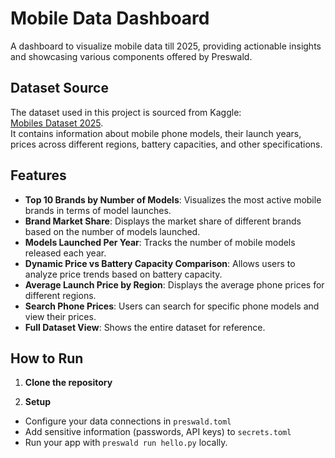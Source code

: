 # Mobile Data Dashboard

A dashboard to visualize mobile data till 2025, providing actionable insights and showcasing various components offered by Preswald.

## Dataset Source

The dataset used in this project is sourced from Kaggle:  
[Mobiles Dataset 2025](https://www.kaggle.com/datasets/abdulmalik1518/mobiles-dataset-2025).  
It contains information about mobile phone models, their launch years, prices across different regions, battery capacities, and other specifications.

## Features

- **Top 10 Brands by Number of Models**: Visualizes the most active mobile brands in terms of model launches.
- **Brand Market Share**: Displays the market share of different brands based on the number of models launched.
- **Models Launched Per Year**: Tracks the number of mobile models released each year.
- **Dynamic Price vs Battery Capacity Comparison**: Allows users to analyze price trends based on battery capacity.
- **Average Launch Price by Region**: Displays the average phone prices for different regions.
- **Search Phone Prices**: Users can search for specific phone models and view their prices.
- **Full Dataset View**: Shows the entire dataset for reference.

## How to Run

1. **Clone the repository**  

2. **Setup**
 - Configure your data connections in `preswald.toml`
 - Add sensitive information (passwords, API keys) to `secrets.toml`
 - Run your app with `preswald run hello.py` locally.